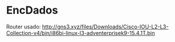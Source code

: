 # EncDados

Router usado: http://gns3.xyz/files/Downloads/Cisco-IOU-L2-L3-Collection-v4/bin/i86bi-linux-l3-adventerprisek9-15.4.1T.bin

